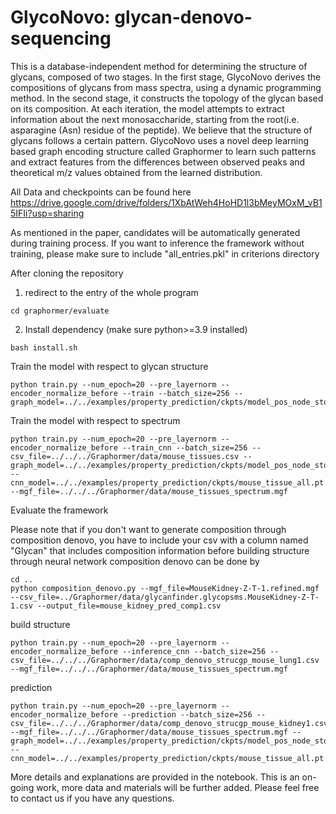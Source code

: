 # GlycoNovo: glycan-denovo-sequencing

This is a database-independent method for determining the structure of glycans, composed of two stages. In the first stage, GlycoNovo derives the compositions of glycans from mass spectra, using a dynamic programming method. In the second stage, it constructs the topology of the glycan based on its composition. At each iteration, the model attempts to extract information about the next monosaccharide, starting from the root(i.e. asparagine (Asn) residue of the peptide). We believe that the structure of glycans follows a certain pattern. GlycoNovo uses a novel deep learning based graph encoding structure called Graphormer to learn such patterns and extract features from the differences between observed peaks and theoretical m/z values obtained from the learned distribution.

All Data and checkpoints can be found here https://drive.google.com/drive/folders/1XbAtWeh4HoHD1l3bMeyMOxM_vB15IFIi?usp=sharing

As mentioned in the paper, candidates will be automatically generated during training process.
If you want to inference the framework without training, please make sure to include "all_entries.pkl" in criterions directory

After cloning the repository
1. redirect to the entry of the whole program

```
cd graphormer/evaluate
```

2. Install dependency (make sure python>=3.9 installed)
```
bash install.sh
```

Train the model with respect to glycan structure
```
python train.py --num_epoch=20 --pre_layernorm --encoder_normalize_before --train --batch_size=256 --graph_model=../../examples/property_prediction/ckpts/model_pos_node_stop.pt
```


Train the model with respect to spectrum
```
python train.py --num_epoch=20 --pre_layernorm --encoder_normalize_before --train_cnn --batch_size=256 --csv_file=../../../Graphormer/data/mouse_tissues.csv --graph_model=../../examples/property_prediction/ckpts/model_pos_node_stop.pt --cnn_model=../../examples/property_prediction/ckpts/mouse_tissue_all.pt --mgf_file=../../../Graphormer/data/mouse_tissues_spectrum.mgf
```


Evaluate the framework

Please note that if you don't want to generate composition through composition denovo, you have to include your csv with a column named "Glycan" that includes composition information before building structure through neural network
composition denovo can be done by
```
cd ..
python composition_denovo.py --mgf_file=MouseKidney-Z-T-1.refined.mgf --csv_file=../Graphormer/data/glycanfinder.glycopsms.MouseKidney-Z-T-1.csv --output_file=mouse_kidney_pred_comp1.csv

```
build structure
```
python train.py --num_epoch=20 --pre_layernorm --encoder_normalize_before --inference_cnn --batch_size=256 --csv_file=../../../Graphormer/data/comp_denovo_strucgp_mouse_lung1.csv --mgf_file=../../../Graphormer/data/mouse_tissues_spectrum.mgf
```
prediction
```
python train.py --num_epoch=20 --pre_layernorm --encoder_normalize_before --prediction --batch_size=256 --csv_file=../../../Graphormer/data/comp_denovo_strucgp_mouse_kidney1.csv --mgf_file=../../../Graphormer/data/mouse_tissues_spectrum.mgf --graph_model=../../examples/property_prediction/ckpts/model_pos_node_stop.pt --cnn_model=../../examples/property_prediction/ckpts/mouse_tissue_all.pt
```
More details and explanations are provided in the notebook. This is an on-going work, more data and materials will be further added. Please feel free to contact us if you have any questions.
